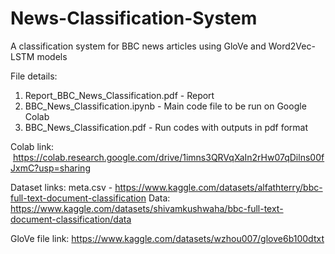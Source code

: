 # News-Classification-System
A classification system for BBC news articles using GloVe and Word2Vec-LSTM models

File details:

1. Report_BBC_News_Classification.pdf - Report
2. BBC_News_Classification.ipynb - Main code file to be run on Google Colab
3. BBC_News_Classification.pdf - Run codes with outputs in pdf format
   

Colab link:  https://colab.research.google.com/drive/1imns3QRVqXaIn2rHw07qDilns00fJxmC?usp=sharing

Dataset links: 
meta.csv - https://www.kaggle.com/datasets/alfathterry/bbc-full-text-document-classification
Data: https://www.kaggle.com/datasets/shivamkushwaha/bbc-full-text-document-classification/data

GloVe file link: https://www.kaggle.com/datasets/wzhou007/glove6b100dtxt
